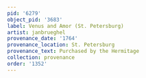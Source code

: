 ```yaml
---
pid: '6279'
object_pid: '3683'
label: Venus and Amor (St. Petersburg)
artist: janbrueghel
provenance_date: '1764'
provenance_location: St. Petersburg
provenance_text: Purchased by the Hermitage
collection: provenance
order: '1352'
---
```

